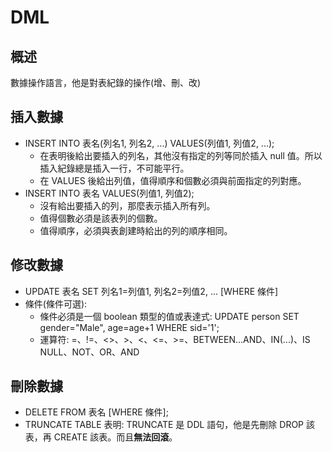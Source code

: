 # DML

## 概述
數據操作語言，他是對表紀錄的操作(增、刪、改)

## 插入數據
- INSERT INTO 表名(列名1, 列名2, ...) VALUES(列值1, 列值2, ...);
    - 在表明後給出要插入的列名，其他沒有指定的列等同於插入 null 值。所以插入紀錄總是插入一行，不可能平行。
    - 在 VALUES 後給出列值，值得順序和個數必須與前面指定的列對應。
- INSERT INTO 表名 VALUES(列值1, 列值2);
    - 沒有給出要插入的列，那麼表示插入所有列。
    - 值得個數必須是該表列的個數。
    - 值得順序，必須與表創建時給出的列的順序相同。

## 修改數據
- UPDATE 表名 SET 列名1=列值1, 列名2=列值2, ... [WHERE 條件]
- 條件(條件可選):
    - 條件必須是一個 boolean 類型的值或表達式: UPDATE person SET gender="Male", age=age+1 WHERE sid='1';
    - 運算符: =、!=、&lt;&gt;、&gt;、&lt;、&lt;=、&gt;=、BETWEEN...AND、IN(...)、IS NULL、NOT、OR、AND

## 刪除數據
- DELETE FROM 表名 [WHERE 條件];
- TRUNCATE TABLE 表明: TRUNCATE 是 DDL 語句，他是先刪除 DROP 該表，再 CREATE 該表。而且**無法回滾**。
